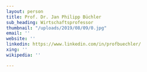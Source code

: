 ```yaml
---
layout: person
title: Prof. Dr. Jan Philipp Büchler
sub_heading: Wirtschaftsprofessor
thumbnail: "/uploads/2019/08/09/0.jpg"
email: ''
website: ''
linkedin: https://www.linkedin.com/in/profbuechler/
xing: ''
wikipedia: ''

---
```

